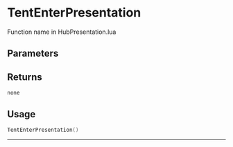 # TentEnterPresentation
Function name in HubPresentation.lua
## Parameters

## Returns
`none`
## Usage
```lua
TentEnterPresentation()
```
---
